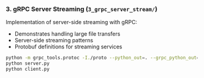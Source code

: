 ### 3. gRPC Server Streaming (`3_grpc_server_stream/`)
Implementation of server-side streaming with gRPC:
- Demonstrates handling large file transfers
- Server-side streaming patterns
- Protobuf definitions for streaming services

```bash
python -m grpc_tools.protoc -I./proto --python_out=. --grpc_python_out=. ./proto/price_service.proto
python server.py
python client.py
```